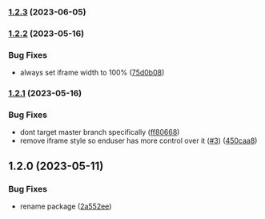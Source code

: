 

### [1.2.3](https://github.com/novemberfiveco/datocms-plugin-external-audio-field/compare/1.2.2...1.2.3) (2023-06-05)

### [1.2.2](https://github.com/novemberfiveco/datocms-plugin-external-audio-field/compare/1.2.1...1.2.2) (2023-05-16)


### Bug Fixes

* always set iframe width to 100% ([75d0b08](https://github.com/novemberfiveco/datocms-plugin-external-audio-field/commit/75d0b084b3b6f496a9df81682dd84ab5e4cd1c5f))

### [1.2.1](https://github.com/novemberfiveco/datocms-plugin-external-audio-field/compare/1.2.0...1.2.1) (2023-05-16)


### Bug Fixes

* dont target master branch specifically ([ff80668](https://github.com/novemberfiveco/datocms-plugin-external-audio-field/commit/ff80668b5d11cc142ee27b52fcd5a20244e470d8))
* remove iframe style so enduser has more control over it ([#3](https://github.com/novemberfiveco/datocms-plugin-external-audio-field/issues/3)) ([450caa8](https://github.com/novemberfiveco/datocms-plugin-external-audio-field/commit/450caa80043bca3f924ca529572d76eed9249800))

## 1.2.0 (2023-05-11)


### Bug Fixes

* rename package ([2a552ee](https://github.com/novemberfiveco/datocms-plugin-external-audio-field/commit/2a552eec22bc34639d0f13b90ccfcb642afd7d3f))